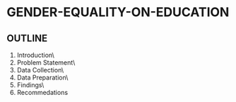 # GENDER-EQUALITY-ON-EDUCATION
## OUTLINE
1. Introduction\
2. Problem Statement\
3. Data Collection\
4. Data Preparation\
5. Findings\
6. Recommedations
